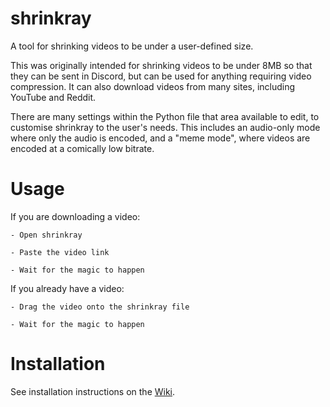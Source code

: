 # shrinkray
 A tool for shrinking videos to be under a user-defined size.
 
 This was originally intended for shrinking videos to be under 8MB so that they can be sent in Discord, but can be used for anything requiring video compression.
 It can also download videos from many sites, including YouTube and Reddit.
 
There are many settings within the Python file that area available to edit, to customise shrinkray to the user's needs.
This includes an audio-only mode where only the audio is encoded, and a "meme mode", where videos are encoded at a comically low bitrate.

# Usage
 If you are downloading a video:
 
    - Open shrinkray
    
    - Paste the video link
    
    - Wait for the magic to happen

 If you already have a video:
 
    - Drag the video onto the shrinkray file
    
    - Wait for the magic to happen

# Installation
 See installation instructions on the [Wiki](https://github.com/megabyte112/shrinkray/wiki/shrinkray-wiki).
